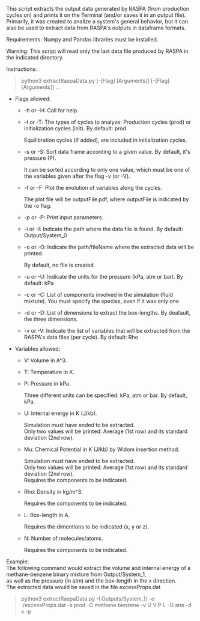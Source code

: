 This script extracts the output data generated by RASPA (from production cycles on) and prints it on the Terminal
(and/or saves it in an output file). Primarily, it was created to analize a system's general behavior, but it can also
be used to extract data from RASPA's outputs in dataframe formats.

Requirements: Numpy and Pandas libraries must be installed.

Warning: This script will read only the last data file produced by RASPA in the indicated directory.

Instructions:<br>
> python3 extractRaspaData.py [-[Flag] [Arguments]] [-[Flag] [Arguments]] ...<br>
- Flags allowed:
	- -h or -H: Call for help.
	- -t or -T: The types of cycles to analyze: Production cycles (prod) or initialization cycles (init). By default: prod
		
		Equilibration cycles (if added), are included in initialization cycles.

	- -s or -S: Sort data frame according to a given value. By default, it's pressure (P).
		
		It can be sorted according to only one value, which must be one of the variables given after the flag -v (or -V).

	- -f or -F: Plot the evolution of variables along the cycles.
		
		The plot file will be outputFile.pdf, where outputFile is indicated by the -o flag.
		
	- -p or -P: Print input parameters.
	- -i or -I: Indicate the path where the data file is found. By default: Output/System_0
	- -o or -O: Indicate the path/fileName where the extracted data will be printed.
		
		By default, no file is created.
		
	- -u or -U: Indicate the units for the pressure (kPa, atm or bar). By default: kPa
	- -c or -C: List of components involved in the simulation (fluid mixture). You must specify the species, even if it was only one
	- -d or -D: List of dimensions to extract the box-lengths. By deafault, the three dimensions.
	- -v or -V: Indicate the list of variables that will be extracted from the RASPA's data files (per cycle). By default: Rho
- Variables allowed:
	- V: Volume in A^3.
	- T: Temperature in K.
	- P: Pressure in kPa.
		
		Three different units can be specified: kPa, atm or bar. By default, kPa.
		
	- U: Internal energy in K (J/kb).

		Simulation must have ended to be extracted.<br>
		Only two values will be printed: Average (1st row) and its standard deviation (2nd row).
		
	- Mu: Chemical Potential in K (J/kb) by Widom insertion method.

		Simulation must have ended to be extracted.<br>
		Only two values will be printed: Average (1st row) and its standard deviation (2nd row).<br>
		Requires the components to be indicated.<br>
		
	- Rho: Density in kg/m^3.
		
		Requires the components to be indicated.
		
	- L: Box-length in A.
		
		Requires the dimentions to be indicated (x, y or z).
		
	- N: Number of molecules/atoms.

		Requires the components to be indicated.

Example:<br>
The following command would extract the volume and internal energy of a methane-benzene binary mixture from Output/System_1,<br>
as well as the pressure (in atm) and the box-length in the x direction.<br>
The extracted data would be saved in the file excessProps.dat<br>
> python3 extractRaspaData.py -I Outputs/System_1/ -o ./excessProps.dat -s prod -C methane benzene -v U V P L -U atm -d x -p<br>

